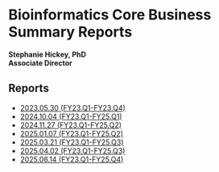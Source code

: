 # Bioinformatics Core Business Summary Reports
**Stephanie Hickey, PhD**  
**Associate Director**  

## Reports

- [2023.05.30 (FY23.Q1-FY23.Q4)](https://msubioinformaticscore.github.io/business_summaries/html/20230530_client_summary.html)
- [2024.10.04 (FY23.Q1-FY25.Q1)](https://msubioinformaticscore.github.io/business_summaries/html/20241004_summary.html)
- [2024.11.27 (FY23.Q1-FY25.Q2)](https://msubioinformaticscore.github.io/business_summaries/html/20241127_summary.html)
- [2025.01.07 (FY23.Q1-FY25.Q2)](https://msubioinformaticscore.github.io/business_summaries/html/20250107_summary.html)
- [2025.03.21 (FY23.Q1-FY25.Q3)](https://msubioinformaticscore.github.io/business_summaries/html/20250321_summary.html)
- [2025.04.02 (FY23.Q1-FY25.Q3)](https://msubioinformaticscore.github.io/business_summaries/html/20250402_summary.html)
- [2025.06.14 (FY23.Q1-FY25.Q4)](https://msubioinformaticscore.github.io/business_summaries/html/20250614_summary.html)


